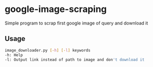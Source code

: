 # google-image-scraping
Simple program to scrap first google image of query and download it

## Usage

```bash
image_downloader.py [-h] [-l] keywords
-h: Help
-l: Output link instead of path to image and don't download it
```
